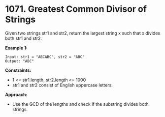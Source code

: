 # 1071. Greatest Common Divisor of Strings

Given two strings str1 and str2, return the largest string x such that x divides both str1 and str2.

**Example 1:**
```
Input: str1 = "ABCABC", str2 = "ABC"
Output: "ABC"
```

**Constraints:**
- 1 <= str1.length, str2.length <= 1000
- str1 and str2 consist of English uppercase letters.

**Approach:**
- Use the GCD of the lengths and check if the substring divides both strings.